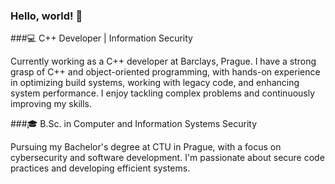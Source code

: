 ### Hello, world! 👋

###💻 C++ Developer | Information Security

Currently working as a C++ developer at Barclays, Prague. I have a strong grasp of C++ and object-oriented programming, with hands-on experience in optimizing build systems, working with legacy code, and enhancing system performance. I enjoy tackling complex problems and continuously improving my skills.

###🎓 B.Sc. in Computer and Information Systems Security

Pursuing my Bachelor's degree at CTU in Prague, with a focus on cybersecurity and software development. I'm passionate about secure code practices and developing efficient systems.

<!--
**IamElnar/IamElnar** is a ✨ _special_ ✨ repository because its `README.md` (this file) appears on your GitHub profile.

Here are some ideas to get you started:

- 🔭 I’m currently working on ...
- 🌱 I’m currently learning ...
- 👯 I’m looking to collaborate on ...
- 🤔 I’m looking for help with ...
- 💬 Ask me about ...
- 📫 How to reach me: ...
- 😄 Pronouns: ...
- ⚡ Fun fact: ...
-->
